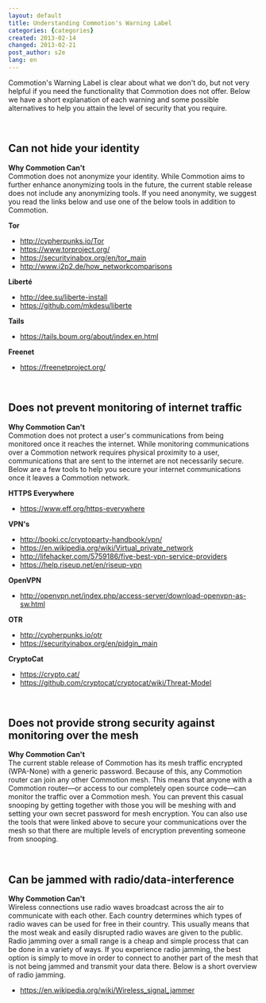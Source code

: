 ```yaml
---
layout: default
title: Understanding Commotion's Warning Label
categories: {categories}
created: 2013-02-14
changed: 2013-02-21
post_author: s2e
lang: en
---
```

 <p>Commotion's Warning Label is clear about what we don't do, but not very helpful if you need the functionality that Commotion does not offer. Below we have a short explanation of each warning and some possible alternatives to help you attain the level of security that you require. </p>
<p><a id="anonymity"></a><br /></p><h2> Can not hide your identity </h2>
<p><strong>Why Commotion Can't </strong><br />
Commotion does not anonymize your identity. While Commotion aims to further enhance anonymizing tools in the future, the current stable release does not include any anonymizing tools. If you need anonymity, we suggest you read the links below and use one of the below tools in addition to Commotion.</p>
<p><strong>Tor</strong></p>
<ul><li> <a href="http://cypherpunks.io/Tor">http://cypherpunks.io/Tor</a></li>
<li><a href="https://www.torproject.org/">https://www.torproject.org/</a></li>
<li> <a href="https://securityinabox.org/en/tor_main">https://securityinabox.org/en/tor_main</a></li>
<li> <a href="http://www.i2p2.de/how_networkcomparisons">http://www.i2p2.de/how_networkcomparisons</a> </li>
</ul><p><strong>Liberté</strong></p>
<ul><li> <a href="http://dee.su/liberte-install">http://dee.su/liberte-install</a></li>
<li> <a href="https://github.com/mkdesu/liberte">https://github.com/mkdesu/liberte</a></li>
</ul><p><strong>Tails</strong></p>
<ul><li><a href="https://tails.boum.org/about/index.en.html">https://tails.boum.org/about/index.en.html</a></li>
</ul><p><strong> Freenet </strong></p>
<ul><li><a href="https://freenetproject.org/">https://freenetproject.org/</a></li>
</ul><p><a id="internet"></a><br /></p><h2> Does not prevent monitoring of internet traffic</h2>
<p><strong> Why Commotion Can't </strong><br />
Commotion does not protect a user's communications from being monitored once it reaches the internet. While monitoring communications over a Commotion network requires physical proximity to a user, communications that are sent to the internet are not necessarily secure. Below are a few tools to help you secure your internet communications once it leaves a Commotion network.</p>
<p><strong> HTTPS Everywhere</strong></p>
<ul><li> <a href="https://www.eff.org/https-everywhere">https://www.eff.org/https-everywhere</a></li>
</ul><p><strong> VPN's</strong></p>
<ul><li> <a href="http://booki.cc/cryptoparty-handbook/vpn/">http://booki.cc/cryptoparty-handbook/vpn/</a></li>
<li> <a href="https://en.wikipedia.org/wiki/Virtual_private_network">https://en.wikipedia.org/wiki/Virtual_private_network</a></li>
<li> <a href="http://lifehacker.com/5759186/five-best-vpn-service-providers">http://lifehacker.com/5759186/five-best-vpn-service-providers</a></li>
<li> <a href="https://help.riseup.net/en/riseup-vpn">https://help.riseup.net/en/riseup-vpn</a></li>
</ul><p><strong> OpenVPN</strong></p>
<ul><li> <a href="http://openvpn.net/index.php/access-server/download-openvpn-as-sw.html">http://openvpn.net/index.php/access-server/download-openvpn-as-sw.html</a></li>
</ul><p><strong> OTR</strong></p>
<ul><li> <a href="http://cypherpunks.io/otr">http://cypherpunks.io/otr</a></li>
<li> <a href="https://securityinabox.org/en/pidgin_main">https://securityinabox.org/en/pidgin_main</a></li>
</ul><p><strong>CryptoCat</strong></p>
<ul><li><a href="https://crypto.cat/">https://crypto.cat/</a></li>
<li> <a href="https://github.com/cryptocat/cryptocat/wiki/Threat-Model">https://github.com/cryptocat/cryptocat/wiki/Threat-Model</a></li>
</ul><p><a id="monitoring"></a><br /></p><h2> Does not provide strong security against monitoring over the mesh</h2>
<p><strong>Why Commotion Can't</strong><br />
The current stable release of Commotion has its mesh traffic encrypted (WPA-None) with a generic password. Because of this, any Commotion router can join any other Commotion mesh. This means that anyone with a Commotion router—or access to our completely open source code—can monitor the traffic over a Commotion mesh. You can prevent this casual snooping by getting together with those you will be meshing with and setting your own secret password for mesh encryption. You can also use the tools that were linked above to secure your communications over the mesh so that there are multiple levels of encryption preventing someone from snooping.</p>
<p><a id="jamming"></a><br /></p><h2>Can be jammed with radio/data-interference </h2>
<p><strong>Why Commotion Can't</strong><br />
Wireless connections use radio waves broadcast across the air to communicate with each other. Each country determines which types of radio waves can be used for free in their country. This usually means that the most weak and easily disrupted radio waves are given to the public. Radio jamming over a small range is a cheap and simple process that can be done in a variety of ways. If you experience radio jamming, the best option is simply to move in order to connect to another part of the mesh that is not being jammed and transmit your data there. Below is a short overview of radio jamming. </p>
<ul><li> <a href="https://en.wikipedia.org/wiki/Wireless_signal_jammer">https://en.wikipedia.org/wiki/Wireless_signal_jammer</a> </li>
</ul>
